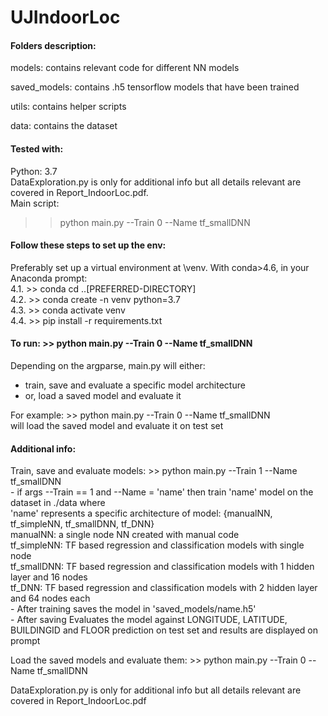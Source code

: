 # UJIndoorLoc

#### Folders description:
models: contains relevant code for different NN models <br>

saved_models: contains .h5 tensorflow models that have been trained <br>

utils: contains helper scripts <br>

data: contains the dataset <br>

#### Tested with:
Python: 3.7 <br>
DataExploration.py is only for additional info but all details relevant are covered in Report_IndoorLoc.pdf. <br>
Main script: <br>
>> python main.py --Train 0 --Name tf_smallDNN 

#### Follow these steps to set up the env:
Preferably set up a virtual environment at \venv. With conda>4.6, in your Anaconda prompt: <br>
   4.1. >> conda cd ..\[PREFERRED-DIRECTORY] <br>
   4.2. >> conda create -n venv python=3.7 <br>
   4.3. >> conda activate venv <br>
   4.4. >> pip install -r requirements.txt <br>

#### To run: >> python main.py --Train 0 --Name tf_smallDNN 
Depending on the argparse, main.py will either: <br>
  - train, save and evaluate a specific model architecture <br>
  - or, load a saved model and evaluate it <br>

For example: >> python main.py --Train 0 --Name tf_smallDNN <br>
will load the saved model and evaluate it on test set <br>

#### Additional info:
Train, save and evaluate models: >> python main.py --Train 1 --Name tf_smallDNN <br>
    - if args --Train == 1 and --Name = 'name' then train 'name' model on the dataset in ./data where <br>
        'name' represents a specific architecture of model: {manualNN, tf_simpleNN, tf_smallDNN, tf_DNN} <br>
        manualNN: a single node NN created with manual code <br>
        tf_simpleNN: TF based regression and classification models with single node <br>
        tf_smallDNN: TF based regression and classification models with 1 hidden layer and 16 nodes <br>
        tf_DNN: TF based regression and classification models with 2 hidden layer and 64 nodes each <br>
    - After training saves the model in 'saved_models/name.h5' <br>
    - After saving Evaluates the model against LONGITUDE, LATITUDE, BUILDINGID and FLOOR prediction on test set and results are displayed on prompt <br>

Load the saved models and evaluate them: >> python main.py --Train 0 --Name tf_smallDNN <br>

DataExploration.py is only for additional info but all details relevant are covered in Report_IndoorLoc.pdf